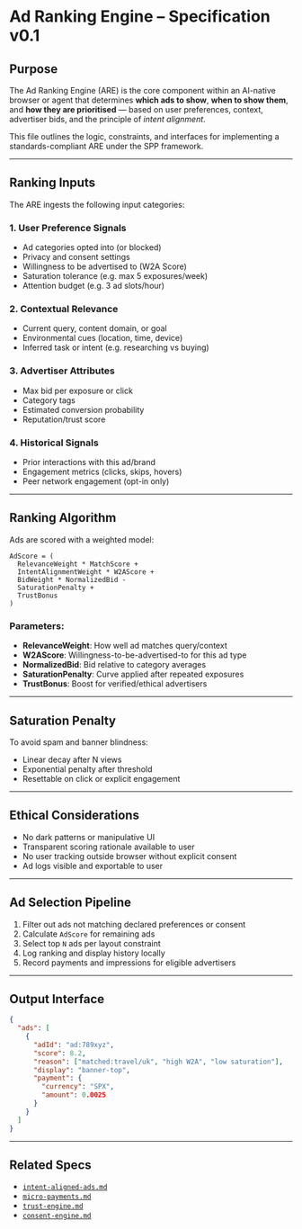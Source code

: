 # Ad Ranking Engine – Specification v0.1

## Purpose

The Ad Ranking Engine (ARE) is the core component within an AI-native browser or agent that determines **which ads to show**, **when to show them**, and **how they are prioritised** — based on user preferences, context, advertiser bids, and the principle of *intent alignment*.

This file outlines the logic, constraints, and interfaces for implementing a standards-compliant ARE under the SPP framework.

---

## Ranking Inputs

The ARE ingests the following input categories:

### 1. **User Preference Signals**
- Ad categories opted into (or blocked)
- Privacy and consent settings
- Willingness to be advertised to (W2A Score)
- Saturation tolerance (e.g. max 5 exposures/week)
- Attention budget (e.g. 3 ad slots/hour)

### 2. **Contextual Relevance**
- Current query, content domain, or goal
- Environmental cues (location, time, device)
- Inferred task or intent (e.g. researching vs buying)

### 3. **Advertiser Attributes**
- Max bid per exposure or click
- Category tags
- Estimated conversion probability
- Reputation/trust score

### 4. **Historical Signals**
- Prior interactions with this ad/brand
- Engagement metrics (clicks, skips, hovers)
- Peer network engagement (opt-in only)

---

## Ranking Algorithm

Ads are scored with a weighted model:

```
AdScore = (
  RelevanceWeight * MatchScore +
  IntentAlignmentWeight * W2AScore +
  BidWeight * NormalizedBid -
  SaturationPenalty +
  TrustBonus
)
```

### Parameters:
- **RelevanceWeight**: How well ad matches query/context
- **W2AScore**: Willingness-to-be-advertised-to for this ad type
- **NormalizedBid**: Bid relative to category averages
- **SaturationPenalty**: Curve applied after repeated exposures
- **TrustBonus**: Boost for verified/ethical advertisers

---

## Saturation Penalty

To avoid spam and banner blindness:

- Linear decay after N views
- Exponential penalty after threshold
- Resettable on click or explicit engagement

---

## Ethical Considerations

- No dark patterns or manipulative UI
- Transparent scoring rationale available to user
- No user tracking outside browser without explicit consent
- Ad logs visible and exportable to user

---

## Ad Selection Pipeline

1. Filter out ads not matching declared preferences or consent
2. Calculate `AdScore` for remaining ads
3. Select top `N` ads per layout constraint
4. Log ranking and display history locally
5. Record payments and impressions for eligible advertisers

---

## Output Interface

```json
{
  "ads": [
    {
      "adId": "ad:789xyz",
      "score": 8.2,
      "reason": ["matched:travel/uk", "high W2A", "low saturation"],
      "display": "banner-top",
      "payment": {
        "currency": "SPX",
        "amount": 0.0025
      }
    }
  ]
}
```

---

## Related Specs

- [`intent-aligned-ads.md`](./intent-aligned-ads.md)
- [`micro-payments.md`](./micro-payments.md)
- [`trust-engine.md`](./trust-engine.md)
- [`consent-engine.md`](./consent-engine.md)